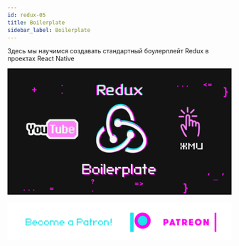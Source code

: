 ```yaml
---
id: redux-05
title: Boilerplate
sidebar_label: Boilerplate
---
```

Здесь мы научимся создавать стандартный боулерплейт Redux в проектах React Native

[![redux](/img/redux/05.gif)](https://youtu.be/qXfb62ik0_k)

[![Become a Patron!](/img/logo/patreon.png)](https://www.patreon.com/bePatron?u=31769291)
